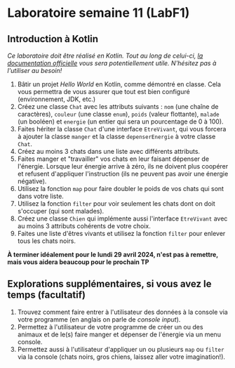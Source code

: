 # Laboratoire semaine 11 (LabF1)
## Introduction à Kotlin

*Ce laboratoire doit être réalisé en Kotlin. Tout au long de celui-ci, [la documentation officielle](https://kotlinlang.org/docs/basic-syntax.html) vous sera potentiellement utile. N'hésitez pas à l'utiliser au besoin!*

1. Bâtir un projet *Hello World* en Kotlin, comme démontré en classe. Cela vous permettra de vous assurer que tout est bien configuré (environnement, JDK, etc.)
1. Créez une classe `Chat` avec les attributs suivants : `nom` (une chaîne de caractères), `couleur` (une classe `enum`), `poids` (valeur flottante), `malade` (un booléen) et `energie` (un entier qui sera un pourcentage de 0 à 100).
1. Faites hériter la classe `Chat` d'une interface `EtreVivant`, qui vous forcera à ajouter la classe `manger` et la classe `depenserEnergie` à votre classe `Chat`.
1. Créez au moins 3 chats dans une liste avec différents attributs.
1. Faites manger et "travailler" vos chats en leur faisant dépenser de l'énergie. Lorsque leur énergie arrive à zéro, ils ne doivent plus coopérer et refusent d'appliquer l'instruction (ils ne peuvent pas avoir une énergie négative).
1. Utilisez la fonction `map` pour faire doubler le poids de vos chats qui sont dans votre liste.
1. Utilisez la fonction `filter` pour voir seulement les chats dont on doit s'occuper (qui sont malades).
1. Créez une classe `Chien` qui implémente aussi l'interface `EtreVivant` avec au moins 3 attributs cohérents de votre choix.
1. Faites une liste d'êtres vivants et utilisez la fonction `filter` pour enlever tous les chats noirs.

**À terminer idéalement pour le lundi 29 avril 2024, n'est pas à remettre, mais vous aidera beaucoup pour le prochain TP**

## Explorations supplémentaires, si vous avez le temps (facultatif)
1. Trouvez comment faire entrer à l'utilisateur des données à la console via votre programme (en anglais on parle de *console input*).
1. Permettez à l'utilisateur de votre programme de créer un ou des animaux et de le(s) faire manger et dépenser de l'énergie via un menu console.
1. Permettez aussi à l'utilisateur d'appliquer un ou plusieurs `map` ou `filter` via la console (chats noirs, gros chiens, laissez aller votre imagination!).
